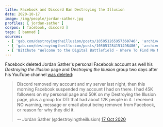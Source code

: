 ```yaml
---
title: Facebook and Discord Ban Destroying the Illusion
date: 2020-10-17
image: /img/people/jordan-sather.jpg
profiles: [ jordan-sather ]
corpos: [ facebook, discord ]
tags: [ banned ]
sources:
 - [ 'gab.com/destroyingtheillusion/posts/105051265957360746', 'archive.is/d7rIJ' ]
 - [ 'gab.com/destroyingtheillusion/posts/105051284151498486', 'archive.is/QzrkL' ]
 - [ 'BitChute "Welcome to the Digital Battlefield - Where To Find Me Now" by Destroying The Illusion (21 Oct 2020)', 'www.bitchute.com/video/pOpG1TEPL3Yr/' ]
---
```


Facebook deleted Jordan Sather's personal Facebook account as well his
_Destroying the Illusion_ page and _Destroying the Illusion_ group two days
after his YouTube channel [was
deleted](/e/youtube-bans-destroying-the-illusion/):
> Discord removed my account and my server last night, then this morning
> Facebook suspended my account I had on there. I had 45K followers on my
> personal page and 50K on my Destroying the Illusion page, plus a group for
> DTI that had about 12K people in it. I received NO warning, message or email
> about being removed from Facebook, or reason for why they did it. 
>
> -- Jordan Sather (@destroyingtheillusion) [17 Oct 2020](https://archive.is/d7rIJ#selection-357.35-357.396)
